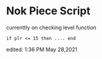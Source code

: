 # Nok Piece Script
currenttly on checking level function 
```
if plr <= 15 then .... end
```
edited: 1:36 PM May 28,2021
